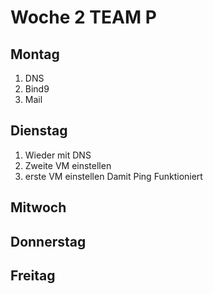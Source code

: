 # Woche 2 TEAM P

## Montag 
1. DNS
2. Bind9
3. Mail

## Dienstag 
1. Wieder mit DNS
2. Zweite VM einstellen
3. erste VM einstellen Damit Ping Funktioniert

## Mitwoch 

## Donnerstag

## Freitag


